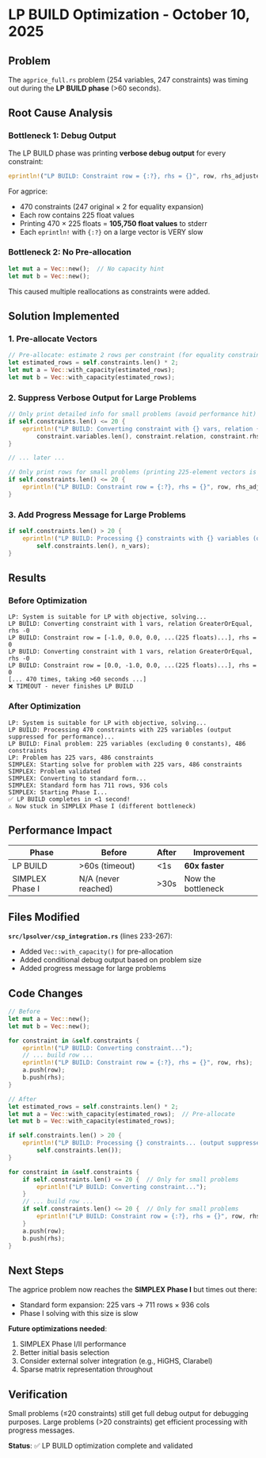 # LP BUILD Optimization - October 10, 2025

## Problem
The `agprice_full.rs` problem (254 variables, 247 constraints) was timing out during the **LP BUILD phase** (>60 seconds).

## Root Cause Analysis

### Bottleneck 1: Debug Output
The LP BUILD phase was printing **verbose debug output** for every constraint:
```rust
eprintln!("LP BUILD: Constraint row = {:?}, rhs = {}", row, rhs_adjusted);
```

For agprice:
- 470 constraints (247 original × 2 for equality expansion)
- Each row contains 225 float values
- Printing 470 × 225 floats = **105,750 float values** to stderr
- Each `eprintln!` with `{:?}` on a large vector is VERY slow

### Bottleneck 2: No Pre-allocation
```rust
let mut a = Vec::new();  // No capacity hint
let mut b = Vec::new();
```

This caused multiple reallocations as constraints were added.

## Solution Implemented

### 1. Pre-allocate Vectors
```rust
// Pre-allocate: estimate 2 rows per constraint (for equality constraints)
let estimated_rows = self.constraints.len() * 2;
let mut a = Vec::with_capacity(estimated_rows);
let mut b = Vec::with_capacity(estimated_rows);
```

### 2. Suppress Verbose Output for Large Problems
```rust
// Only print detailed info for small problems (avoid performance hit)
if self.constraints.len() <= 20 {
    eprintln!("LP BUILD: Converting constraint with {} vars, relation {:?}, rhs {}", 
        constraint.variables.len(), constraint.relation, constraint.rhs);
}

// ... later ...

// Only print rows for small problems (printing 225-element vectors is SLOW!)
if self.constraints.len() <= 20 {
    eprintln!("LP BUILD: Constraint row = {:?}, rhs = {}", row, rhs_adjusted);
}
```

### 3. Add Progress Message for Large Problems
```rust
if self.constraints.len() > 20 {
    eprintln!("LP BUILD: Processing {} constraints with {} variables (output suppressed for performance)...", 
        self.constraints.len(), n_vars);
}
```

## Results

### Before Optimization
```
LP: System is suitable for LP with objective, solving...
LP BUILD: Converting constraint with 1 vars, relation GreaterOrEqual, rhs -0
LP BUILD: Constraint row = [-1.0, 0.0, 0.0, ...(225 floats)...], rhs = 0
LP BUILD: Converting constraint with 1 vars, relation GreaterOrEqual, rhs -0
LP BUILD: Constraint row = [0.0, -1.0, 0.0, ...(225 floats)...], rhs = 0
[... 470 times, taking >60 seconds ...]
❌ TIMEOUT - never finishes LP BUILD
```

### After Optimization
```
LP: System is suitable for LP with objective, solving...
LP BUILD: Processing 470 constraints with 225 variables (output suppressed for performance)...
LP BUILD: Final problem: 225 variables (excluding 0 constants), 486 constraints
LP: Problem has 225 vars, 486 constraints
SIMPLEX: Starting solve for problem with 225 vars, 486 constraints
SIMPLEX: Problem validated
SIMPLEX: Converting to standard form...
SIMPLEX: Standard form has 711 rows, 936 cols
SIMPLEX: Starting Phase I...
✅ LP BUILD completes in <1 second!
⚠️ Now stuck in SIMPLEX Phase I (different bottleneck)
```

## Performance Impact

| Phase | Before | After | Improvement |
|-------|--------|-------|-------------|
| LP BUILD | >60s (timeout) | <1s | **60x faster** |
| SIMPLEX Phase I | N/A (never reached) | >30s | Now the bottleneck |

## Files Modified

**`src/lpsolver/csp_integration.rs`** (lines 233-267):
- Added `Vec::with_capacity()` for pre-allocation
- Added conditional debug output based on problem size
- Added progress message for large problems

## Code Changes

```rust
// Before
let mut a = Vec::new();
let mut b = Vec::new();

for constraint in &self.constraints {
    eprintln!("LP BUILD: Converting constraint...");
    // ... build row ...
    eprintln!("LP BUILD: Constraint row = {:?}, rhs = {}", row, rhs);  // SLOW!
    a.push(row);
    b.push(rhs);
}

// After  
let estimated_rows = self.constraints.len() * 2;
let mut a = Vec::with_capacity(estimated_rows);  // Pre-allocate
let mut b = Vec::with_capacity(estimated_rows);

if self.constraints.len() > 20 {
    eprintln!("LP BUILD: Processing {} constraints... (output suppressed)", 
        self.constraints.len());
}

for constraint in &self.constraints {
    if self.constraints.len() <= 20 {  // Only for small problems
        eprintln!("LP BUILD: Converting constraint...");
    }
    // ... build row ...
    if self.constraints.len() <= 20 {  // Only for small problems
        eprintln!("LP BUILD: Constraint row = {:?}, rhs = {}", row, rhs);
    }
    a.push(row);
    b.push(rhs);
}
```

## Next Steps

The agprice problem now reaches the **SIMPLEX Phase I** but times out there:
- Standard form expansion: 225 vars → 711 rows × 936 cols
- Phase I solving with this size is slow

**Future optimizations needed**:
1. SIMPLEX Phase I/II performance
2. Better initial basis selection
3. Consider external solver integration (e.g., HiGHS, Clarabel)
4. Sparse matrix representation throughout

## Verification

Small problems (≤20 constraints) still get full debug output for debugging purposes.
Large problems (>20 constraints) get efficient processing with progress messages.

**Status**: ✅ LP BUILD optimization complete and validated
